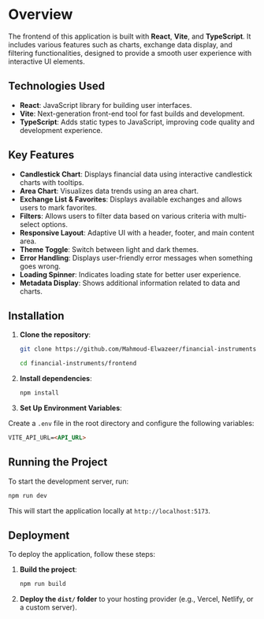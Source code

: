 # **Overview**

The frontend of this application is built with **React**, **Vite**, and **TypeScript**. It includes various features such as charts, exchange data display, and filtering functionalities, designed to provide a smooth user experience with interactive UI elements.

## Technologies Used

- **React**: JavaScript library for building user interfaces.
- **Vite**: Next-generation front-end tool for fast builds and development.
- **TypeScript**: Adds static types to JavaScript, improving code quality and development experience.

## Key Features

- **Candlestick Chart**: Displays financial data using interactive candlestick charts with tooltips.
- **Area Chart**: Visualizes data trends using an area chart.
- **Exchange List & Favorites**: Displays available exchanges and allows users to mark favorites.
- **Filters**: Allows users to filter data based on various criteria with multi-select options.
- **Responsive Layout**: Adaptive UI with a header, footer, and main content area.
- **Theme Toggle**: Switch between light and dark themes.
- **Error Handling**: Displays user-friendly error messages when something goes wrong.
- **Loading Spinner**: Indicates loading state for better user experience.
- **Metadata Display**: Shows additional information related to data and charts.

## Installation

1. **Clone the repository**:
    
    ```bash
    git clone https://github.com/Mahmoud-Elwazeer/financial-instruments.git
    
    cd financial-instruments/frontend
    ```
    
2. **Install dependencies**:
    
    ```bash
    npm install
    ```
    

3. **Set Up Environment Variables**:

Create a `.env` file in the root directory and configure the following variables:

```markdown
VITE_API_URL=<API_URL>
```

## Running the Project

To start the development server, run:

```bash
npm run dev
```

This will start the application locally at `http://localhost:5173`.

## Deployment

To deploy the application, follow these steps:

1. **Build the project**:
    
    ```bash
    npm run build
    ```
    
2. **Deploy the `dist/` folder** to your hosting provider (e.g., Vercel, Netlify, or a custom server).
